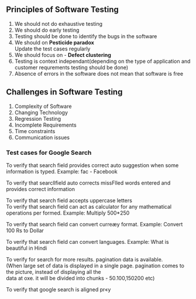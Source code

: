 ## Principles of Software Testing

1. We should not do exhaustive testing
2. We should do early testing
3. Testing should be done to identify the bugs in the software
4. We should on **Pesticide paradox**  
Update the test cases regularly
5. We should focus on - **Defect clustering**
6. Testing is context independant(depending on the type of application and
customer requrements testing should be done)
7. Absence of errors in the software does not mean that software is free

## Challenges in Software Testing
1. Complexity of Software
2. Changing Technology
3. Regression Testing
4. Incomplete Requirements
5. Time constraints
6. Communication issues

### Test cases for Google Search
To verify that search field provides correct auto suggestion when some information is typed. Example: fac - Facebook

To verify that searcllfield auto corrects missFlled words entered and provides correct information  

To verify that search field accepts uppercase letters  
To verify that search field can act as calculator for any mathematical operations per
formed. Example: Multiply 500*250  

To verify that search field can convert curreæy format. Example: Convert 100 Rs to Dollar  

To verify that search field can convert languages. Example: What is beautiful in Hindi  

To verify for search for more results. pagination data is available.  
(When large set of data is displayed in a single page. pagination comes to the picture, instead of displaying all the  
data at oxe. it will be divided into chunks - 50.100,150200 etc)  

To verify that google search is aligned pr«y